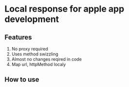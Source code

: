 # Local response for apple app development

## Features
1. No proxy required
2. Uses method swizzling
3. Almost no changes reqired in code
4. Map url, httpMethod localy

## How to use
